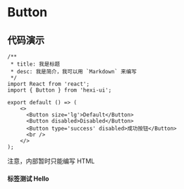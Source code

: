 # Button

## 代码演示
```tsx
/**
 * title: 我是标题
 * desc: 我是简介，我可以用 `Markdown` 来编写
 */
import React from 'react';
import { Button } from 'hexi-ui';

export default () => (
    <>
      <Button size='lg'>Default</Button>
      <Button disabled>Disabled</Button>
      <Button type='success' disabled>成功按钮</Button>
      <br />
    </>
);
```
<API></API>
<Alert type="info">
  注意，内部暂时只能编写 HTML
</Alert>
#### 标签测试 <Badge>Hello</Badge>